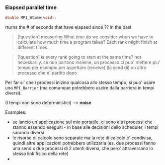 

### Elapsed parallel time
```C
double MPI_Wtime(void);
```

rturns the # of seconds that have elapsed since ?? in the past

>[!question] measuring
> What time do we consider when we have to calculate how much time a program takes? Each rank might finish at different times.


>[!question] is every rank going to start at the same time?
> not necessarily.
> se non partono insieme, un processo ci puo' mettere piu' tempo per esempio per aspettare (receive) (la send di) un altro processo che e' partito dopo

Per far si' che i processi inizino qualcosa allo stesso tempo, si puo' usare una `MPI_Barrier` (ma comunque potrebbero uscire dalla barriera in tempi diversi).

(I tempi non sono deterministici) ⟶ **noise**

Examples:
- se lancio un'applicazione sul mio portatile, ci sono altri processi che stanno essendo eseguiti - in base alle decisioni dello scheduler, i tempi saranno diversi 
- le risorse di calcolo sono separate ma la rete di calcolo e' condivisa, quindi altre applicazioni potrebbero utilizzarla (es. due processi fanno una send x due processi di 2 utenti diversi, che pero' attraversano lo stesso link fisico della rete)
- 